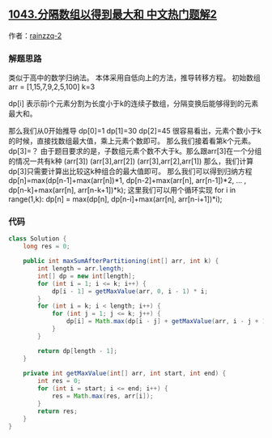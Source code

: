 ## [1043.分隔数组以得到最大和 中文热门题解2](https://leetcode.cn/problems/partition-array-for-maximum-sum/solutions/100000/fei-chang-hao-li-jie-de-dong-tai-gui-hua-w0wq)

作者：[rainzzq-2](https://leetcode.cn/u/rainzzq-2)
### 解题思路
类似于高中的数学归纳法。
本体采用自低向上的方法，推导转移方程。
初始数组 arr = [1,15,7,9,2,5,100] k=3

dp[i] 表示前i个元素分割为长度小于k的连续子数组，分隔变换后能够得到的元素最大和。

那么我们从0开始推导
dp[0]=1
dp[1]=30
dp[2]=45
很容易看出，元素个数小于k的时候，直接找数组最大值，乘上元素个数即可。
那么我们接着看第k个元素。
dp[3]=？
由于题目要求的是，子数组元素个数不大于k。那么跟arr[3]在一个分组的情况一共有k种
(arr[3])
(arr[3],arr[2])
(arr[3],arr[2],arr[1])
那么，我们计算dp[3]只需要计算出比较这k种组合的最大值即可。
那么我们可以得到归纳方程
dp[n]=max(dp[n-1]+max(arr[n])*1, dp[n-2]+max(arr[n], arr[n-1])*2, ... , dp[n-k]+max(arr[n], arr[n-k+1])*k);
这里我们可以用个循环实现
for i in range(1,k):
    dp[n] = max(dp[n], dp[n-i]+max(arr[n], arr[n-i+1])*i);



### 代码

```java
class Solution {
    long res = 0;

    public int maxSumAfterPartitioning(int[] arr, int k) {
        int length = arr.length;
        int[] dp = new int[length];
        for (int i = 1; i <= k; i++) {
            dp[i - 1] = getMaxValue(arr, 0, i - 1) * i;
        }
        for (int i = k; i < length; i++) {
            for (int j = 1; j <= k; j++) {
                dp[i] = Math.max(dp[i - j] + getMaxValue(arr, i - j + 1, i) * j, dp[i]);
            }
        }

        return dp[length - 1];
    }
    
    private int getMaxValue(int[] arr, int start, int end) {
        int res = 0;
        for (int i = start; i <= end; i++) {
            res = Math.max(res, arr[i]);
        }
        return res;
    }
}
```